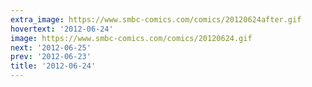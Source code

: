 ```yaml
---
extra_image: https://www.smbc-comics.com/comics/20120624after.gif
hovertext: '2012-06-24'
image: https://www.smbc-comics.com/comics/20120624.gif
next: '2012-06-25'
prev: '2012-06-23'
title: '2012-06-24'
---
```

